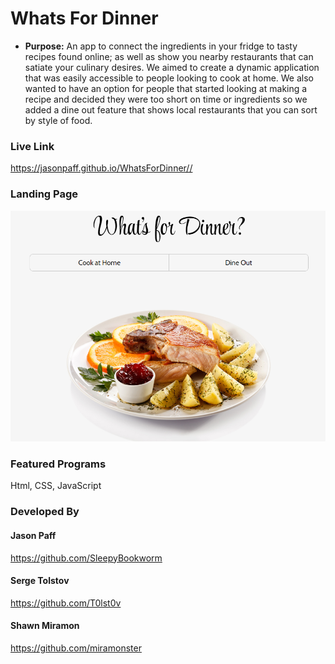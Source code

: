 # Whats For Dinner

- **Purpose:** An app to connect the ingredients in your fridge to tasty recipes found online; as well as show you
  nearby restaurants that can satiate your culinary desires. We aimed to create a dynamic application that was easily accessible to people looking to cook at home. We also wanted to have an option for people that started looking at making a recipe and decided they were too short on time or ingredients so we added a dine out feature that shows local restaurants that you can sort by style of food.

### Live Link

<https://jasonpaff.github.io/WhatsForDinner//>

### Landing Page

![landing page](/images/whatsForDinner.png)

### Featured Programs

Html, CSS, JavaScript

### Developed By

#### Jason Paff

<https://github.com/SleepyBookworm>

#### Serge Tolstov

<https://github.com/T0lst0v>

#### Shawn Miramon

<https://github.com/miramonster>
